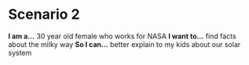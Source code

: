 # Scenario 2

**I am a…** 30 year old female who works for NASA
**I want to…** find facts about the milky way
**So I can…** better explain to my kids about our solar system